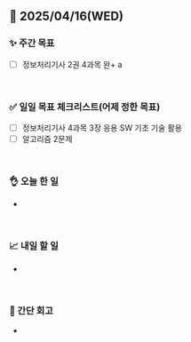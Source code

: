 ## 📅 2025/04/16(WED)


### ✨ 주간 목표

- [ ] 정보처리기사 2권 4과목 완+ a

<br/>

### ✅ 일일 목표 체크리스트(어제 정한 목표)

- [ ] 정보처리기사 4과목 3장 응용 SW 기초 기술 활용
- [ ] 알고리즘 2문제

<br/>

### 👌 오늘 한 일

- 

<br/>

### 📈 내일 할 일

- 
  
<br/>

### 💭 간단 회고

- 



